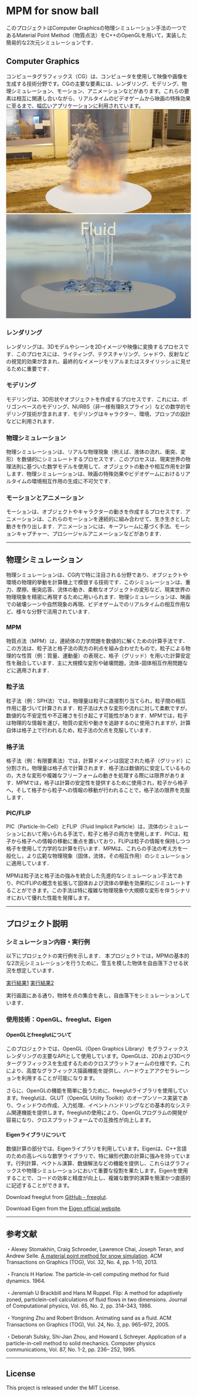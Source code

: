 # MPM for snow ball
このプロジェクトはComputer Graphicsの物理シミュレーション手法の一つであるMaterial Point Method（物質点法）をC++のOpenGLを用いて，実装した簡易的な2次元シミュレーションです．

## Computer Graphics
コンピュータグラフィックス（CG）は、コンピュータを使用して映像や画像を生成する技術分野です。CGの主要な要素には、レンダリング、モデリング、物理シミュレーション、モーション、アニメーションなどがあります。これらの要素は相互に関連し合いながら、リアルタイムのビデオゲームから映画の特殊効果に至るまで、幅広いアプリケーションに利用されています。
![Screenshot of a comment on a GitHub issue showing an image, added in the Markdown, of an Octocat smiling and raising a tentacle.](img/smoke.png)
![Screenshot of a comment on a GitHub issue showing an image, added in the Markdown, of an Octocat smiling and raising a tentacle.](img/fluid.png)

### レンダリング
レンダリングは、3Dモデルやシーンを2Dイメージや映像に変換するプロセスです．このプロセスには、ライティング、テクスチャリング、シャドウ、反射などの視覚的効果が含まれ、最終的なイメージをリアルまたはスタイリッシュに見せるために重要です．

### モデリング
モデリングは、3D形状やオブジェクトを作成するプロセスです．これには、ポリゴンベースのモデリング、NURBS（非一様有理Bスプライン）などの数学的モデリング技術が含まれます．モデリングはキャラクター、環境、プロップの設計などに利用されます．

### 物理シミュレーション
物理シミュレーションは、リアルな物理現象（例えば、液体の流れ、衝突、変形）を数値的にシミュレートするプロセスです．このプロセスは、現実世界の物理法則に基づいた数学モデルを使用して、オブジェクトの動きや相互作用を計算します．物理シミュレーションは、映画の特殊効果やビデオゲームにおけるリアルタイムの環境相互作用の生成に不可欠です．

### モーションとアニメーション
モーションは、オブジェクトやキャラクターの動きを作成するプロセスです．アニメーションは、これらのモーションを連続的に組み合わせて、生き生きとした動きを作り出します．アニメーションには、キーフレームに基づく手法、モーションキャプチャー、プロシージャルアニメーションなどがあります．

---
## 物理シミュレーション
物理シミュレーションは、CG内で特に注目される分野であり、オブジェクトや環境の物理的挙動を計算機上で模倣する技術です．このシミュレーションは、重力、摩擦、衝突応答、流体の動き、柔軟なオブジェクトの変形など、現実世界の物理現象を精密に再現するために用いられます．物理シミュレーションは、映画での破壊シーンや自然現象の再現、ビデオゲームでのリアルタイムの相互作用など、様々な分野で活用されています．

### MPM
物質点法（MPM）は，連続体の力学問題を数値的に解くための計算手法です．この方法は、粒子法と格子法の両方の利点を組み合わせたもので，粒子による物理的な性質（例：質量、運動量）の表現と、格子（グリッド）を用いた計算安定性を融合しています．主に大規模な変形や破壊問題，流体-固体相互作用問題などに適用されます．

### 粒子法
粒子法（例：SPH法）では，物理量は粒子に直接割り当てられ，粒子間の相互作用に基づいて計算されます．粒子法は大きな変形や流れに対して柔軟ですが，数値的な不安定性や不正確さを引き起こす可能性があります．MPMでは，粒子は物理的な情報を運び，物質の変形や動きを追跡するのに使用されますが，計算自体は格子上で行われるため，粒子法の欠点を克服しています．

### 格子法
格子法（例：有限要素法）では，計算ドメインは固定された格子（グリッド）に分割され，物理量は格子点で計算されます．格子法は数値的に安定しているものの，大きな変形や複雑なフリーフォームの動きを処理する際には限界があります．MPMでは，格子は計算の安定性を提供するために使用され，粒子から格子へ，そして格子から粒子への情報の移動が行われることで，格子法の限界を克服します．

### PIC/FLIP
PIC（Particle-In-Cell）とFLIP（Fluid Implicit Particle）は，流体のシミュレーションにおいて用いられる手法で，粒子と格子の両方を使用します．PICは、粒子から格子への情報の移動に重点を置いており，FLIPは粒子の情報を保持しつつ格子を使用して力学的な計算を行います．MPMは、これらの手法の考え方を一般化し，より広範な物理現象（固体，流体，その相互作用）のシミュレーションに適用しています．

MPMは粒子法と格子法の強みを統合した先進的なシミュレーション手法であり、PIC/FLIPの概念を拡張して固体および流体の挙動を効果的にシミュレートすることができます。この手法は特に複雑な物理現象や大規模な変形を伴うシナリオにおいて優れた性能を発揮します。

---

## プロジェクト説明

### シミュレーション内容・実行例
以下にプロジェクトの実行例を示します．
本プロジェクトでは，MPMの基本的な2次元シミュレーションを行うために，雪玉を模した物体を自由落下させる状況を想定しています．

[実行結果1](img/simulation_result1.png)
[実行結果2](img/simulation_result2.png)

実行画面にある通り，物体を点の集合を表し，自由落下をシミュレーションしています．

### 使用技術：OpenGL、freeglut、Eigen
#### OpenGLとfreeglutについて
このプロジェクトでは、OpenGL（Open Graphics Library）をグラフィックスレンダリングの主要なAPIとして使用しています。OpenGLは、2Dおよび3Dベクターグラフィックスを生成するためのクロスプラットフォームの仕様です。これにより、高度なグラフィックス描画機能を提供し、ハードウェアアクセラレーションを利用することが可能になります。

さらに、OpenGLの機能を簡単に扱うために、freeglutライブラリを使用しています。freeglutは、GLUT（OpenGL Utility Toolkit）のオープンソース実装であり、ウィンドウの作成、入力処理、イベントハンドリングなどの基本的なシステム関連機能を提供します。freeglutの使用により、OpenGLプログラムの開発が容易になり、クロスプラットフォームでの互換性が向上します。

#### Eigenライブラリについて
数値計算の部分では、Eigenライブラリを利用しています。Eigenは、C++言語のための高レベルな数学ライブラリで、特に線形代数の計算に強みを持っています。行列計算、ベクトル演算、数値解法などの機能を提供し、これらはグラフィックスや物理シミュレーションにおいて重要な役割を果たします。Eigenを使用することで、コードの効率と精度が向上し、複雑な数学的演算を簡潔かつ直感的に記述することができます。

Download freeglut from [GitHub - freeglut](https://github.com/freeglut/freeglut).

Download Eigen from the [Eigen official website](https://eigen.tuxfamily.org/index.php?title=Main_Page).

---

## 参考文献
・Alexey Stomakhin, Craig Schroeder, Lawrence Chai, Joseph Teran, and Andrew Selle. [A
material point method for snow simulation](https://dl.acm.org/doi/10.1145/2461912.2461948). ACM Transactions on Graphics (TOG), Vol. 32,
No. 4, pp. 1–10, 2013.

・Francis H Harlow. The particle-in-cell computing method for fluid dynamics. 1964.

・Jeremiah U Brackbill and Hans M Ruppel. Flip: A method for adaptively zoned, particlein-cell calculations of fluid flows in two dimensions. Journal of Computational physics,
Vol. 65, No. 2, pp. 314–343, 1986.

・Yongning Zhu and Robert Bridson. Animating sand as a fluid. ACM Transactions on
Graphics (TOG), Vol. 24, No. 3, pp. 965–972, 2005.

・Deborah Sulsky, Shi-Jian Zhou, and Howard L Schreyer. Application of a particle-in-cell
method to solid mechanics. Computer physics communications, Vol. 87, No. 1-2, pp. 236–
252, 1995.

---

## License
This project is released under the MIT License.
